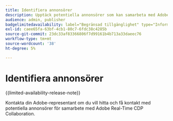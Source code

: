 ```yaml
---
title: Identifiera annonsörer
description: Upptäck potentiella annonsörer som kan samarbeta med Adobe Real-Time CDP Collaboration
audience: admin, publisher
badgelimitedavailability: label="Begränsad tillgänglighet" type="Informative" url="https://helpx.adobe.com/legal/product-descriptions/real-time-customer-data-platform-collaboration.html newtab=true"
exl-id: caee65fa-63bf-4cb1-80c7-6fdc38c4285b
source-git-commit: 23dc33af83366806f7d99161b4b713a33daeec76
workflow-type: tm+mt
source-wordcount: '38'
ht-degree: 5%

---
```


# Identifiera annonsörer

{{limited-availability-release-note}}

Kontakta din Adobe-representant om du vill hitta och få kontakt med potentiella annonsörer för samarbete med Adobe Real-Time CDP Collaboration.
